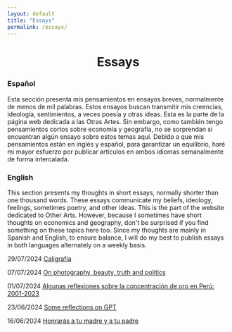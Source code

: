 ```yaml
---
layout: default
title: "Essays"
permalink: /essays/
---
```


<center> <h1>Essays</h1> </center>

### Español

Esta sección presenta mis pensamientos en ensayos breves, normalmente de menos de mil palabras. Estos ensayos buscan transmitir mis creencias, ideología, sentimientos, a veces poesía y otras ideas. Esta es la parte de la página web dedicada a las Otras Artes. Sin embargo, como también tengo pensamientos cortos sobre economía y geografía, no se sorprendan si encuentran algún ensayo sobre estos temas aquí. Debido a que mis pensamientos están en inglés y español, para garantizar un equilibrio, haré mi mayor esfuerzo por publicar artículos en ambos idiomas semanalmente de forma intercalada.

### English

This section presents my thoughts in short essays, normally shorter than one thousand words. These essays communicate my beliefs, ideology, feelings, sometimes poetry, and other ideas. This is the part of the website dedicated to Other Arts. However, because I sometimes have short thoughts on economics and geography, don't be surprised if you find something on these topics here too. Since my thoughts are mainly in Spanish and English, to ensure balance, I will do my best to publish essays in both languages alternately on a weekly basis.

29/07/2024 [Caligrafía](essays/5caligrafia.md)

07/07/2024 [On photography, beauty, truth and politics](essays/4photography.md)

01/07/2024 [Algunas reflexiones sobre la concentración de oro en Perú: 2001-2023](essays/3oro.md)

23/06/2024 [Some reflections on GPT](essays/2ongpt.md)

16/06/2024 [Honrarás a tu madre y a tu padre](essays/1madreypadre.md)
